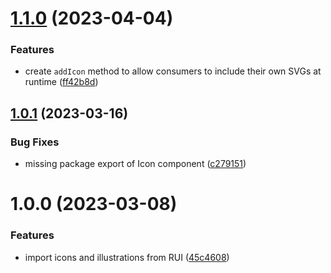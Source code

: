 # [1.1.0](https://github.com/osuresearch/iconography/compare/v1.0.1...v1.1.0) (2023-04-04)


### Features

* create `addIcon` method to allow consumers to include their own SVGs at runtime ([ff42b8d](https://github.com/osuresearch/iconography/commit/ff42b8d207c904fe736de3b373f360c267f0e508))

## [1.0.1](https://github.com/osuresearch/iconography/compare/v1.0.0...v1.0.1) (2023-03-16)


### Bug Fixes

* missing package export of Icon component ([c279151](https://github.com/osuresearch/iconography/commit/c279151fe6b83843bdbf8a4759c70611225dba9d))

# 1.0.0 (2023-03-08)


### Features

* import icons and illustrations from RUI ([45c4608](https://github.com/osuresearch/iconography/commit/45c4608f9b18f6a51a187f9bc6c41944d14219a2))
